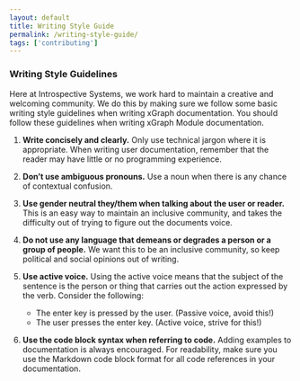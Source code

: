 ```yaml
---
layout: default
title: Writing Style Guide
permalink: /writing-style-guide/
tags: ['contributing']
---
```


### Writing Style Guidelines
Here at Introspective Systems, we work hard to maintain a creative and welcoming community. We do this by making sure we follow some basic writing style guidelines when writing xGraph documentation. You should follow these guidelines when writing xGraph Module documentation.

1. **Write concisely and clearly.** Only use technical jargon where it is appropriate. When writing user documentation, remember that the reader may have little or no programming experience.

2. **Don’t use ambiguous pronouns.** Use a noun when there is any chance of contextual confusion.

3. **Use gender neutral they/them when talking about the user or reader.**  This is an easy way to maintain an inclusive community, and takes the difficulty out of trying to figure out the documents voice.

4. **Do not use any language that demeans or degrades a person or a group of people.** We want this to be an inclusive community, so keep political and social opinions out of writing.

5. **Use active voice.** Using the active voice means that the subject of the sentence is the person or thing that carries out the action expressed by the verb. Consider the following: 
    * The enter key is pressed by the user. (Passive voice, avoid this!)
    * The user presses the enter key. (Active voice, strive for this!)

6. **Use the code block syntax when referring to code.** Adding examples to documentation is always encouraged. For readability, make sure you use the Markdown code block format for all code references in your documentation. 
